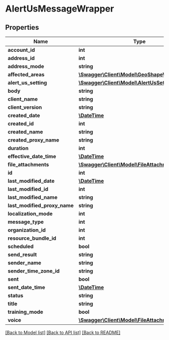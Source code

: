 # AlertUsMessageWrapper

## Properties
Name | Type | Description | Notes
------------ | ------------- | ------------- | -------------
**account_id** | **int** |  | [optional] 
**address_id** | **int** |  | [optional] 
**address_mode** | **string** |  | [optional] 
**affected_areas** | [**\Swagger\Client\Model\GeoShapeWrapper[]**](GeoShapeWrapper.md) |  | [optional] 
**alert_us_setting** | [**\Swagger\Client\Model\AlertUsSettingWrapper**](AlertUsSettingWrapper.md) |  | [optional] 
**body** | **string** |  | [optional] 
**client_name** | **string** |  | [optional] 
**client_version** | **string** |  | [optional] 
**created_date** | [**\DateTime**](\DateTime.md) |  | [optional] 
**created_id** | **int** |  | [optional] 
**created_name** | **string** |  | [optional] 
**created_proxy_name** | **string** |  | [optional] 
**duration** | **int** |  | [optional] 
**effective_date_time** | [**\DateTime**](\DateTime.md) |  | [optional] 
**file_attachments** | [**\Swagger\Client\Model\FileAttachmentWrapper[]**](FileAttachmentWrapper.md) |  | [optional] 
**id** | **int** |  | [optional] 
**last_modified_date** | [**\DateTime**](\DateTime.md) |  | [optional] 
**last_modified_id** | **int** |  | [optional] 
**last_modified_name** | **string** |  | [optional] 
**last_modified_proxy_name** | **string** |  | [optional] 
**localization_mode** | **int** |  | [optional] 
**message_type** | **int** |  | [optional] 
**organization_id** | **int** |  | [optional] 
**resource_bundle_id** | **int** |  | [optional] 
**scheduled** | **bool** |  | [optional] 
**send_result** | **string** |  | [optional] 
**sender_name** | **string** |  | [optional] 
**sender_time_zone_id** | **string** |  | [optional] 
**sent** | **bool** |  | [optional] 
**sent_date_time** | [**\DateTime**](\DateTime.md) |  | [optional] 
**status** | **string** |  | [optional] 
**title** | **string** |  | [optional] 
**training_mode** | **bool** |  | [optional] 
**voice** | [**\Swagger\Client\Model\FileAttachmentWrapper**](FileAttachmentWrapper.md) |  | [optional] 

[[Back to Model list]](../README.md#documentation-for-models) [[Back to API list]](../README.md#documentation-for-api-endpoints) [[Back to README]](../README.md)


